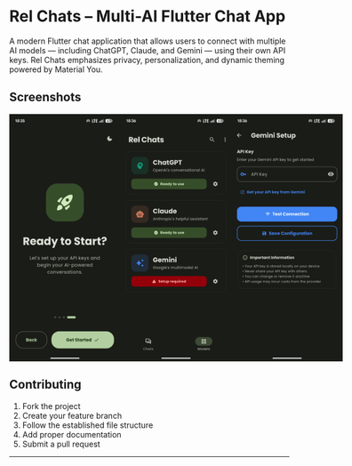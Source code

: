 # Rel Chats – Multi-AI Flutter Chat App

A modern Flutter chat application that allows users to connect with multiple AI models — including ChatGPT, Claude, and Gemini — using their own API keys.
Rel Chats emphasizes privacy, personalization, and dynamic theming powered by Material You.

## Screenshots

<div style="display: flex; justify-content: space-around;">
  <img src="./assets/screenshots/ss3.png" alt="" width="200">
  <img src="./assets/screenshots/ss2.png" alt="" width="200">
  <img src="./assets/screenshots/ss1.png" alt="" width="200">
</div>

## Contributing

1. Fork the project
2. Create your feature branch
3. Follow the established file structure
4. Add proper documentation
5. Submit a pull request

---